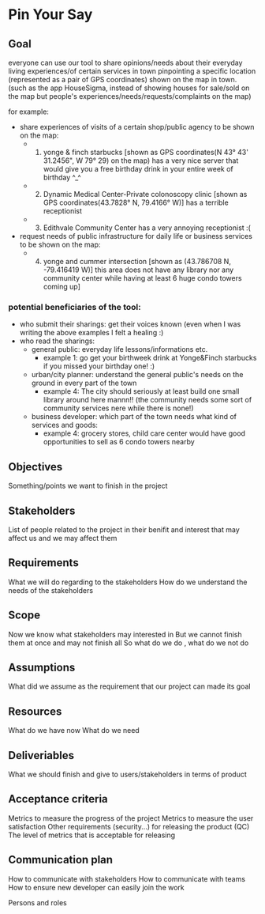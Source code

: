 # Pin Your Say

## Goal
<!-- That we expect to see at the end of the project? -->

everyone can use our tool to share opinions/needs about their everyday living experiences/of certain services in town pinpointing a specific location (represented as a pair of GPS coordinates) shown on the map in town. (such as the app HouseSigma, instead of showing houses for sale/sold on the map but people's experiences/needs/requests/complaints on the map)

for example:
- share experiences of visits of a certain shop/public agency to be shown on the map:
  - 1. yonge & finch starbucks [shown as GPS coordinates(N 43° 43' 31.2456", W 79° 29) on the map) has a very nice server that would give you a free birthday drink in your entire week of birthday ^_^
  - 2. Dynamic Medical Center-Private colonoscopy clinic [shown as GPS coordinates(43.7828° N, 79.4166° W)] has a terrible receptionist
  - 3. Edithvale Community Center has a very annoying receptionist :(
- request needs of public infrastructure for daily life or business services to be shown on the map:
  - 4. yonge and cummer intersection [shown as (43.786708 N, -79.416419 W)] this area does not have any library nor any community center while having at least 6 huge condo towers coming up]

### potential beneficiaries of the tool:
- who submit their sharings: get their voices known (even when I was writing the above examples I felt a healing :)
- who read the sharings:
  - general public: everyday life lessons/informations etc.
    - example 1: go get your birthweek drink at Yonge&Finch starbucks if you missed your birthday one! :)
  - urban/city planner: understand the general public's needs on the ground in every part of the town
    - example 4: The city should seriously at least build one small library around here mannn!! (the community needs some sort of community services nere while there is none!)  
  - business developer: which part of the town needs what kind of services and goods:
    - example 4: grocery stores, child care center would have good opportunities to sell as 6 condo towers nearby 
 






## Objectives
Something/points we want to finish in the project

## Stakeholders
List of people related to the project in their benifit and interest that may affect us and we may affect them

## Requirements
What we will do regarding to the stakeholders
How do we understand the needs of the stakeholders

## Scope
Now we know what stakeholders may interested in
But we cannot finish them at once and may not finish all
So what do we do , what do we not do

## Assumptions
What did we assume as the requirement that our project can made its goal

## Resources
What do we have now
What do we need

## Deliveriables
What we should finish and give to users/stakeholders in terms of product

## Acceptance criteria
Metrics to measure the progress of the project
Metrics to measure the user satisfaction
Other requirements (security...) for releasing the product (QC)
The level of metrics that is acceptable for releasing

## Communication plan
How to communicate with stakeholders
How to communicate with teams
How to ensure new developer can easily join the work

Persons and roles


